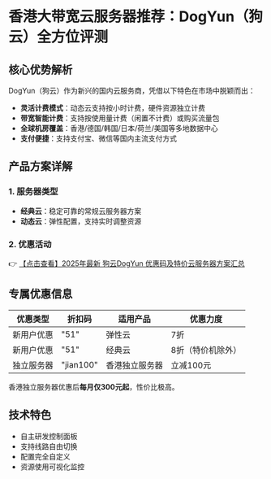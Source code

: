 # 香港大带宽云服务器推荐：DogYun（狗云）全方位评测

## 核心优势解析

DogYun（狗云）作为新兴的国内云服务商，凭借以下特色在市场中脱颖而出：

- **灵活计费模式**：动态云支持按小时计费，硬件资源独立计费
- **带宽智能计费**：支持按使用量计费（闲置不计费）或购买流量包
- **全球机房覆盖**：香港/德国/韩国/日本/荷兰/美国等多地数据中心
- **支付便捷**：支持支付宝、微信等国内主流支付方式

## 产品方案详解

### 1. 服务器类型
- **经典云**：稳定可靠的常规云服务器方案
- **动态云**：弹性配置，支持实时调整资源

### 2. 优惠活动
👉 [【点击查看】2025年最新 狗云DogYun 优惠码及特价云服务器方案汇总](https://bit.ly/DogYun)

## 专属优惠信息

| 优惠类型 | 折扣码 | 适用产品 | 优惠力度 |
|---------|--------|----------|---------|
| 新用户优惠 | "51" | 弹性云 | 7折 |
| 新用户优惠 | "51" | 经典云 | 8折（特价机除外） |
| 独立服务器 | "jian100" | 香港独立服务器 | 立减100元 |

香港独立服务器优惠后**每月仅300元起**，性价比极高。

## 技术特色
- 自主研发控制面板
- 支持线路自由切换
- 配置完全自定义
- 资源使用可视化监控